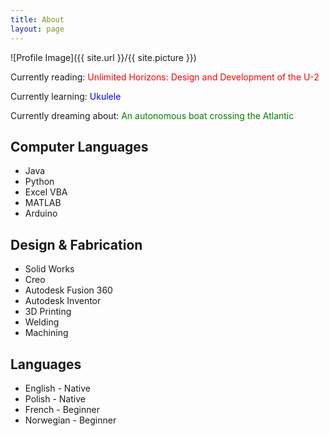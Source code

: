 ```yaml
---
title: About
layout: page
---
```

![Profile Image]({{ site.url }}/{{ site.picture }})

<p>Currently reading: <font color="red">Unlimited Horizons: Design and Development of the U-2</font></p>
<p>Currently learning: <font color="blue">Ukulele</font></p>
<p>Currently dreaming about: <font color="green">An autonomous boat crossing the Atlantic</font></p>

<h2>Computer Languages</h2>

<ul class="skill-list">
	<li>Java</li>
	<li>Python</li>
	<li>Excel VBA</li>
	<li>MATLAB</li>
	<li>Arduino</li>
</ul>

<h2>Design & Fabrication</h2>

<ul class="skill-list">
	<li>Solid Works</li>
	<li>Creo</li>
	<li>Autodesk Fusion 360</li>
	<li>Autodesk Inventor</li>
	<li>3D Printing</li>
	<li>Welding</li>
	<li>Machining</li>
</ul>

<h2>Languages</h2>

<ul class="skill-list">
	<li>English - Native</li>
	<li>Polish - Native</li>
	<li>French - Beginner</li>
	<li>Norwegian - Beginner</li>
</ul>

